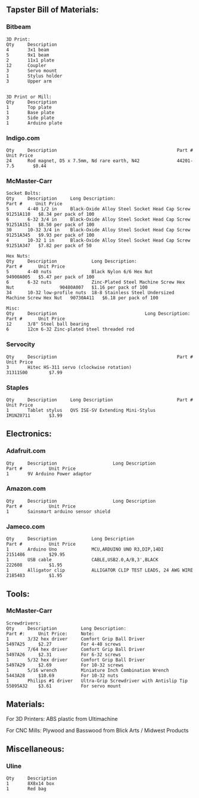 ## Tapster Bill of Materials:

### Bitbeam
    3D Print:
    Qty     Description
    4       3x1 beam
    5       9x1 beam
    2       11x1 plate
    12      Coupler
    3       Servo mount
    1       Stylus holder
    3       Upper arm


    3D Print or Mill:
    Qty     Description
    1       Top plate
    1       Base plate
    3       Side plate
    1       Arduino plate

### Indigo.com
    Qty     Description                                             Part #          Unit Price
    24      Rod magnet, D5 x 7.5mm, Nd rare earth, N42              44201-7.5       $0.44

### McMaster-Carr
    Socket Bolts:
    Qty     Description     Long Description:                               Part #     Unit Price
    5       4-40 1/2 in     Black-Oxide Alloy Steel Socket Head Cap Screw   91251A110   $8.34 per pack of 100
    6       6-32 3/4 in     Black-Oxide Alloy Steel Socket Head Cap Screw   91251A151   $8.50 per pack of 100
    30      10-32 3/4 in    Black-Oxide Alloy Steel Socket Head Cap Screw   91251A345   $9.93 per pack of 100
    4       10-32 1 in      Black-Oxide Alloy Steel Socket Head Cap Screw   91251A347   $7.82 per pack of 50     

    Hex Nuts:
    Qty     Description             Long Description:                                       Part #      Unit Price
    5       4-40 nuts               Black Nylon 6/6 Hex Nut                                 94900A005   $5.47 per pack of 100
    6       6-32 nuts               Zinc-Plated Steel Machine Screw Hex Nut                 90480A007   $1.16 per pack of 100
    34      10-32 low-profile nuts  18-8 Stainless Steel Undersized Machine Screw Hex Nut   90730A411   $6.18 per pack of 100

    Misc:
    Qty     Description                                 Long Description:                   Part #      Unit Price
    12      3/8" Steel ball bearing           
    6       12cm 6-32 Zinc-plated steel threaded rod


### Servocity
    Qty     Description                                             Part #          Unit Price
    3       Hitec HS-311 servo (clockwise rotation)                 31311S00        $7.99

### Staples
    Qty     Description     Long Description                        Part #          Unit Price
    1       Tablet stylus   QVS ISE-SV Extending Mini-Stylus        IM1NZ0711       $3.99


## Electronics:

### Adafruit.com
    Qty     Description                     Long Description                Part #          Unit Price
    1       9V Arduino Power adaptor
    
### Amazon.com
    Qty     Description                     Long Description                    Part #          Unit Price
    1       Sainsmart arduino sensor shield

### Jameco.com
    Qty     Description             Long Description                            Part #          Unit Price
    1       Arduino Uno             MCU,ARDUINO UNO R3,DIP,14DI                 2151486         $29.95
    1       USB cable               CABLE,USB2.0,A/B,3',BLACK                   222608          $1.95
    1       Alligator clip          ALLIGATOR CLIP TEST LEADS, 24 AWG WIRE      2185483         $1.95


## Tools:

### McMaster-Carr
    Screwdrivers:
    Qty     Description         Long Description:                           Part #:     Unit Price:     Note:
    1       3/32 hex driver     Comfort Grip Ball Driver                    5497A25     $2.27           For 4-40 screws
    1       7/64 hex driver     Comfort Grip Ball Driver                    5497A26     $2.31           For 6-32 screws
    1       5/32 hex driver     Comfort Grip Ball Driver                    5497A29     $2.69           For 10-32 screws
    1       5/16 wrench         Miniature Inch Combination Wrench           5443A28     $10.69          For 10-32 nuts
    1       Philips #1 driver   Ultra-Grip Screwdriver with Antislip Tip    55095A32    $3.61           For servo mount


## Materials:
For 3D Printers:
ABS plastic from Ultimachine

For CNC Mills:
Plywood and Basswood from Blick Arts / Midwest Products


## Miscellaneous:

### Uline
    Qty     Description
    1       8X8x14 box
    1       Red bag








